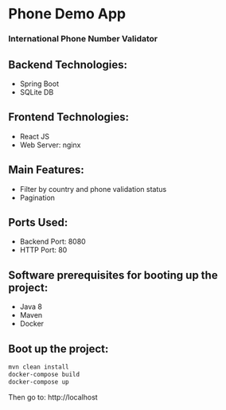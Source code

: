 # Phone Demo App
### International Phone Number Validator

## Backend Technologies:
- Spring Boot
- SQLite DB

## Frontend Technologies:
- React JS
- Web Server: nginx

## Main Features:
- Filter by country and phone validation status
- Pagination

## Ports Used: 
- Backend Port: 8080
- HTTP Port: 80

## Software prerequisites for booting up the project:
- Java 8
- Maven
- Docker

## Boot up the project:
```sh
mvn clean install
docker-compose build
docker-compose up
```
Then go to: http://localhost